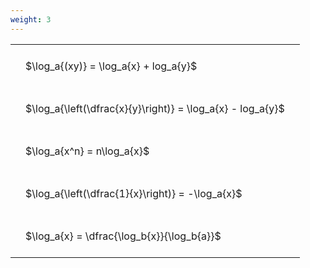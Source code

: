 ```yaml
---
weight: 3
---
```


<style type="text/css">
#T_e0a13 th.col_heading {
  text-align: left;
  font-size: 1em;
}
#T_e0a13 td {
  text-align: left;
  font-size: 1em;
  padding: 1.5em;
}
</style>
<table id="T_e0a13">
  <thead>
  </thead>
  <tbody>
    <tr>
      <td id="T_e0a13_row0_col0" class="data row0 col0" >$\log_a{(xy)} = \log_a{x} + log_a{y}$</td>
    </tr>
    <tr>
      <td id="T_e0a13_row1_col0" class="data row1 col0" >$\log_a{\left(\dfrac{x}{y}\right)} = \log_a{x} - log_a{y}$</td>
    </tr>
    <tr>
      <td id="T_e0a13_row2_col0" class="data row2 col0" >$\log_a{x^n} = n\log_a{x}$</td>
    </tr>
    <tr>
      <td id="T_e0a13_row3_col0" class="data row3 col0" >$\log_a{\left(\dfrac{1}{x}\right)} = -\log_a{x}$</td>
    </tr>
    <tr>
      <td id="T_e0a13_row4_col0" class="data row4 col0" >$\log_a{x} = \dfrac{\log_b{x}}{\log_b{a}}$</td>
    </tr>
  </tbody>
</table>
